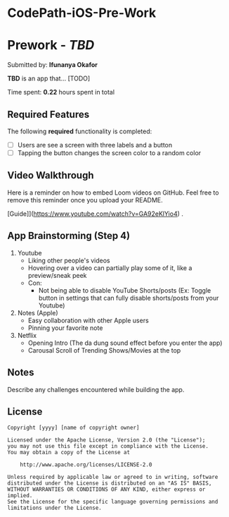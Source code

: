 # CodePath-iOS-Pre-Work
# Prework - *TBD*

Submitted by: **Ifunanya Okafor**

**TBD** is an app that... [TODO] 

Time spent: **0.22** hours spent in total

## Required Features

The following **required** functionality is completed:

- [ ] Users are see a screen with three labels and a button
- [ ] Tapping the button changes the screen color to a random color
 
## Video Walkthrough

Here is a reminder on how to embed Loom videos on GitHub. Feel free to remove this reminder once you upload your README. 

[Guide]](https://www.youtube.com/watch?v=GA92eKlYio4) .

## App Brainstorming (Step 4)
1. Youtube
   - Liking other people's videos
   - Hovering over a video can partially play some of it, like a preview/sneak peek
    -  Con:
        - Not being able to disable YouTube Shorts/posts (Ex: Toggle button in settings that can fully disable shorts/posts from your Youtube)
3. Notes (Apple)
   - Easy collaboration with other Apple users
   - Pinning your favorite note
4. Netflix
   - Opening Intro (The da dung sound effect before you enter the app)
   - Carousal Scroll of Trending Shows/Movies at the top

## Notes

Describe any challenges encountered while building the app.

## License

    Copyright [yyyy] [name of copyright owner]

    Licensed under the Apache License, Version 2.0 (the "License");
    you may not use this file except in compliance with the License.
    You may obtain a copy of the License at

        http://www.apache.org/licenses/LICENSE-2.0

    Unless required by applicable law or agreed to in writing, software
    distributed under the License is distributed on an "AS IS" BASIS,
    WITHOUT WARRANTIES OR CONDITIONS OF ANY KIND, either express or implied.
    See the License for the specific language governing permissions and
    limitations under the License.
